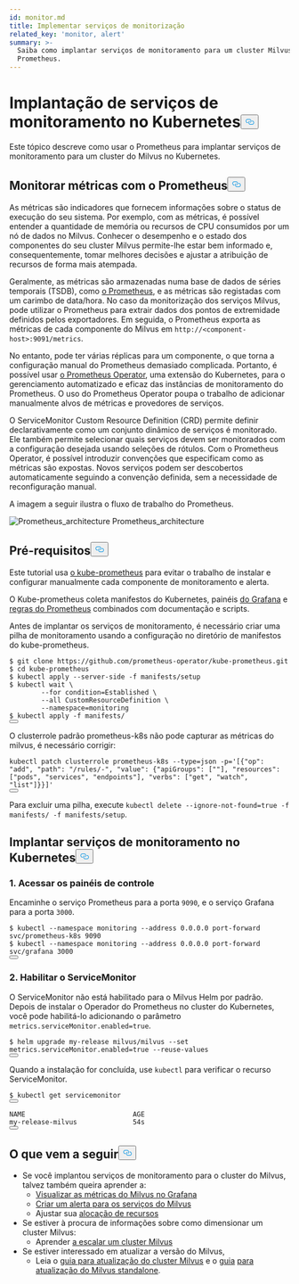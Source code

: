 ```yaml
---
id: monitor.md
title: Implementar serviços de monitorização
related_key: 'monitor, alert'
summary: >-
  Saiba como implantar serviços de monitoramento para um cluster Milvus usando o
  Prometheus.
---
```

<h1 id="Deploying-Monitoring-Services-on-Kubernetes" class="common-anchor-header">Implantação de serviços de monitoramento no Kubernetes<button data-href="#Deploying-Monitoring-Services-on-Kubernetes" class="anchor-icon" translate="no">
      <svg translate="no"
        aria-hidden="true"
        focusable="false"
        height="20"
        version="1.1"
        viewBox="0 0 16 16"
        width="16"
      >
        <path
          fill="#0092E4"
          fill-rule="evenodd"
          d="M4 9h1v1H4c-1.5 0-3-1.69-3-3.5S2.55 3 4 3h4c1.45 0 3 1.69 3 3.5 0 1.41-.91 2.72-2 3.25V8.59c.58-.45 1-1.27 1-2.09C10 5.22 8.98 4 8 4H4c-.98 0-2 1.22-2 2.5S3 9 4 9zm9-3h-1v1h1c1 0 2 1.22 2 2.5S13.98 12 13 12H9c-.98 0-2-1.22-2-2.5 0-.83.42-1.64 1-2.09V6.25c-1.09.53-2 1.84-2 3.25C6 11.31 7.55 13 9 13h4c1.45 0 3-1.69 3-3.5S14.5 6 13 6z"
        ></path>
      </svg>
    </button></h1><p>Este tópico descreve como usar o Prometheus para implantar serviços de monitoramento para um cluster do Milvus no Kubernetes.</p>
<h2 id="Monitor-metrics-with-Prometheus" class="common-anchor-header">Monitorar métricas com o Prometheus<button data-href="#Monitor-metrics-with-Prometheus" class="anchor-icon" translate="no">
      <svg translate="no"
        aria-hidden="true"
        focusable="false"
        height="20"
        version="1.1"
        viewBox="0 0 16 16"
        width="16"
      >
        <path
          fill="#0092E4"
          fill-rule="evenodd"
          d="M4 9h1v1H4c-1.5 0-3-1.69-3-3.5S2.55 3 4 3h4c1.45 0 3 1.69 3 3.5 0 1.41-.91 2.72-2 3.25V8.59c.58-.45 1-1.27 1-2.09C10 5.22 8.98 4 8 4H4c-.98 0-2 1.22-2 2.5S3 9 4 9zm9-3h-1v1h1c1 0 2 1.22 2 2.5S13.98 12 13 12H9c-.98 0-2-1.22-2-2.5 0-.83.42-1.64 1-2.09V6.25c-1.09.53-2 1.84-2 3.25C6 11.31 7.55 13 9 13h4c1.45 0 3-1.69 3-3.5S14.5 6 13 6z"
        ></path>
      </svg>
    </button></h2><p>As métricas são indicadores que fornecem informações sobre o status de execução do seu sistema. Por exemplo, com as métricas, é possível entender a quantidade de memória ou recursos de CPU consumidos por um nó de dados no Milvus. Conhecer o desempenho e o estado dos componentes do seu cluster Milvus permite-lhe estar bem informado e, consequentemente, tomar melhores decisões e ajustar a atribuição de recursos de forma mais atempada.</p>
<p>Geralmente, as métricas são armazenadas numa base de dados de séries temporais (TSDB), como <a href="https://prometheus.io/">o Prometheus</a>, e as métricas são registadas com um carimbo de data/hora. No caso da monitorização dos serviços Milvus, pode utilizar o Prometheus para extrair dados dos pontos de extremidade definidos pelos exportadores. Em seguida, o Prometheus exporta as métricas de cada componente do Milvus em <code translate="no">http://&lt;component-host&gt;:9091/metrics</code>.</p>
<p>No entanto, pode ter várias réplicas para um componente, o que torna a configuração manual do Prometheus demasiado complicada. Portanto, é possível usar <a href="https://github.com/prometheus-operator/prometheus-operator">o Prometheus Operator</a>, uma extensão do Kubernetes, para o gerenciamento automatizado e eficaz das instâncias de monitoramento do Prometheus. O uso do Prometheus Operator poupa o trabalho de adicionar manualmente alvos de métricas e provedores de serviços.</p>
<p>O ServiceMonitor Custom Resource Definition (CRD) permite definir declarativamente como um conjunto dinâmico de serviços é monitorado. Ele também permite selecionar quais serviços devem ser monitorados com a configuração desejada usando seleções de rótulos. Com o Prometheus Operator, é possível introduzir convenções que especificam como as métricas são expostas. Novos serviços podem ser descobertos automaticamente seguindo a convenção definida, sem a necessidade de reconfiguração manual.</p>
<p>A imagem a seguir ilustra o fluxo de trabalho do Prometheus.</p>
<p>
  
   <span class="img-wrapper"> <img translate="no" src="/docs/v2.6.x/assets/prometheus_architecture.png" alt="Prometheus_architecture" class="doc-image" id="prometheus_architecture" />
   </span> <span class="img-wrapper"> <span>Prometheus_architecture</span> </span></p>
<h2 id="Prerequisites" class="common-anchor-header">Pré-requisitos<button data-href="#Prerequisites" class="anchor-icon" translate="no">
      <svg translate="no"
        aria-hidden="true"
        focusable="false"
        height="20"
        version="1.1"
        viewBox="0 0 16 16"
        width="16"
      >
        <path
          fill="#0092E4"
          fill-rule="evenodd"
          d="M4 9h1v1H4c-1.5 0-3-1.69-3-3.5S2.55 3 4 3h4c1.45 0 3 1.69 3 3.5 0 1.41-.91 2.72-2 3.25V8.59c.58-.45 1-1.27 1-2.09C10 5.22 8.98 4 8 4H4c-.98 0-2 1.22-2 2.5S3 9 4 9zm9-3h-1v1h1c1 0 2 1.22 2 2.5S13.98 12 13 12H9c-.98 0-2-1.22-2-2.5 0-.83.42-1.64 1-2.09V6.25c-1.09.53-2 1.84-2 3.25C6 11.31 7.55 13 9 13h4c1.45 0 3-1.69 3-3.5S14.5 6 13 6z"
        ></path>
      </svg>
    </button></h2><p>Este tutorial usa <a href="https://github.com/prometheus-operator/kube-prometheus">o kube-prometheus</a> para evitar o trabalho de instalar e configurar manualmente cada componente de monitoramento e alerta.</p>
<p>O Kube-prometheus coleta manifestos do Kubernetes, painéis <a href="http://grafana.com/">do Grafana</a> e <a href="https://prometheus.io/docs/prometheus/latest/configuration/recording_rules/">regras do Prometheus</a> combinados com documentação e scripts.</p>
<p>Antes de implantar os serviços de monitoramento, é necessário criar uma pilha de monitoramento usando a configuração no diretório de manifestos do kube-prometheus.</p>
<pre><code translate="no"><span class="hljs-meta prompt_">$ </span><span class="language-bash">git <span class="hljs-built_in">clone</span> https://github.com/prometheus-operator/kube-prometheus.git</span>
<span class="hljs-meta prompt_">$ </span><span class="language-bash"><span class="hljs-built_in">cd</span> kube-prometheus</span>
<span class="hljs-meta prompt_">$ </span><span class="language-bash">kubectl apply --server-side -f manifests/setup</span>
<span class="hljs-meta prompt_">$ </span><span class="language-bash">kubectl <span class="hljs-built_in">wait</span> \
        --<span class="hljs-keyword">for</span> condition=Established \
        --all CustomResourceDefinition \
        --namespace=monitoring</span>
<span class="hljs-meta prompt_">$ </span><span class="language-bash">kubectl apply -f manifests/</span>
<button class="copy-code-btn"></button></code></pre>
<div class="alert note">
O clusterrole padrão prometheus-k8s não pode capturar as métricas do milvus, é necessário corrigir:</div>
<pre><code translate="no" class="language-bash">kubectl patch clusterrole prometheus-k8s --<span class="hljs-built_in">type</span>=json -p=<span class="hljs-string">&#x27;[{&quot;op&quot;: &quot;add&quot;, &quot;path&quot;: &quot;/rules/-&quot;, &quot;value&quot;: {&quot;apiGroups&quot;: [&quot;&quot;], &quot;resources&quot;: [&quot;pods&quot;, &quot;services&quot;, &quot;endpoints&quot;], &quot;verbs&quot;: [&quot;get&quot;, &quot;watch&quot;, &quot;list&quot;]}}]&#x27;</span>
<button class="copy-code-btn"></button></code></pre>
<p>Para excluir uma pilha, execute <code translate="no">kubectl delete --ignore-not-found=true -f manifests/ -f manifests/setup</code>.</p>
<h2 id="Deploy-monitoring-services-on-Kubernetes" class="common-anchor-header">Implantar serviços de monitoramento no Kubernetes<button data-href="#Deploy-monitoring-services-on-Kubernetes" class="anchor-icon" translate="no">
      <svg translate="no"
        aria-hidden="true"
        focusable="false"
        height="20"
        version="1.1"
        viewBox="0 0 16 16"
        width="16"
      >
        <path
          fill="#0092E4"
          fill-rule="evenodd"
          d="M4 9h1v1H4c-1.5 0-3-1.69-3-3.5S2.55 3 4 3h4c1.45 0 3 1.69 3 3.5 0 1.41-.91 2.72-2 3.25V8.59c.58-.45 1-1.27 1-2.09C10 5.22 8.98 4 8 4H4c-.98 0-2 1.22-2 2.5S3 9 4 9zm9-3h-1v1h1c1 0 2 1.22 2 2.5S13.98 12 13 12H9c-.98 0-2-1.22-2-2.5 0-.83.42-1.64 1-2.09V6.25c-1.09.53-2 1.84-2 3.25C6 11.31 7.55 13 9 13h4c1.45 0 3-1.69 3-3.5S14.5 6 13 6z"
        ></path>
      </svg>
    </button></h2><h3 id="1-Access-the-dashboards" class="common-anchor-header">1. Acessar os painéis de controle</h3><p>Encaminhe o serviço Prometheus para a porta <code translate="no">9090</code>, e o serviço Grafana para a porta <code translate="no">3000</code>.</p>
<pre><code translate="no"><span class="hljs-meta prompt_">$ </span><span class="language-bash">kubectl --namespace monitoring --address 0.0.0.0 port-forward svc/prometheus-k8s 9090</span>
<span class="hljs-meta prompt_">$ </span><span class="language-bash">kubectl --namespace monitoring --address 0.0.0.0 port-forward svc/grafana 3000</span>
<button class="copy-code-btn"></button></code></pre>
<h3 id="2-Enable-ServiceMonitor" class="common-anchor-header">2. Habilitar o ServiceMonitor</h3><p>O ServiceMonitor não está habilitado para o Milvus Helm por padrão. Depois de instalar o Operador do Prometheus no cluster do Kubernetes, você pode habilitá-lo adicionando o parâmetro <code translate="no">metrics.serviceMonitor.enabled=true</code>.</p>
<pre><code translate="no"><span class="hljs-meta prompt_">$ </span><span class="language-bash">helm upgrade my-release milvus/milvus --<span class="hljs-built_in">set</span> metrics.serviceMonitor.enabled=<span class="hljs-literal">true</span> --reuse-values</span>
<button class="copy-code-btn"></button></code></pre>
<p>Quando a instalação for concluída, use <code translate="no">kubectl</code> para verificar o recurso ServiceMonitor.</p>
<pre><code translate="no">$ kubectl <span class="hljs-keyword">get</span> servicemonitor
<button class="copy-code-btn"></button></code></pre>
<pre><code translate="no">NAME                           AGE
<span class="hljs-keyword">my</span>-release-milvus              54s
<button class="copy-code-btn"></button></code></pre>
<h2 id="Whats-next" class="common-anchor-header">O que vem a seguir<button data-href="#Whats-next" class="anchor-icon" translate="no">
      <svg translate="no"
        aria-hidden="true"
        focusable="false"
        height="20"
        version="1.1"
        viewBox="0 0 16 16"
        width="16"
      >
        <path
          fill="#0092E4"
          fill-rule="evenodd"
          d="M4 9h1v1H4c-1.5 0-3-1.69-3-3.5S2.55 3 4 3h4c1.45 0 3 1.69 3 3.5 0 1.41-.91 2.72-2 3.25V8.59c.58-.45 1-1.27 1-2.09C10 5.22 8.98 4 8 4H4c-.98 0-2 1.22-2 2.5S3 9 4 9zm9-3h-1v1h1c1 0 2 1.22 2 2.5S13.98 12 13 12H9c-.98 0-2-1.22-2-2.5 0-.83.42-1.64 1-2.09V6.25c-1.09.53-2 1.84-2 3.25C6 11.31 7.55 13 9 13h4c1.45 0 3-1.69 3-3.5S14.5 6 13 6z"
        ></path>
      </svg>
    </button></h2><ul>
<li>Se você implantou serviços de monitoramento para o cluster do Milvus, talvez também queira aprender a:<ul>
<li><a href="/docs/pt/visualize.md">Visualizar as métricas do Milvus no Grafana</a></li>
<li><a href="/docs/pt/alert.md">Criar um alerta para os serviços do Milvus</a></li>
<li>Ajustar sua <a href="/docs/pt/allocate.md">alocação de recursos</a></li>
</ul></li>
<li>Se estiver à procura de informações sobre como dimensionar um cluster Milvus:<ul>
<li>Aprender <a href="/docs/pt/scaleout.md">a escalar um cluster Milvus</a></li>
</ul></li>
<li>Se estiver interessado em atualizar a versão do Milvus,<ul>
<li>Leia o <a href="/docs/pt/upgrade_milvus_cluster-operator.md">guia para atualização do cluster Milvus</a> e o <a href="/docs/pt/upgrade_milvus_cluster-operator.md">guia</a> <a href="/docs/pt/upgrade_milvus_standalone-operator.md">para atualização do Milvus standalone</a>.</li>
</ul></li>
</ul>
